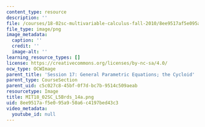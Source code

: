 ```yaml
---
content_type: resource
description: ''
file: /courses/18-02sc-multivariable-calculus-fall-2010/8ee9517af5e095a950a6c4197bed43c3_MIT18_02SC_L5Brds_14a.png
file_type: image/png
image_metadata:
  caption: ''
  credit: ''
  image-alt: ''
learning_resource_types: []
license: https://creativecommons.org/licenses/by-nc-sa/4.0/
ocw_type: OCWImage
parent_title: 'Session 17: General Parametric Equations; the Cycloid'
parent_type: CourseSection
parent_uid: c5c027c8-45bf-0f7d-bc7b-9514c509aeab
resourcetype: Image
title: MIT18_02SC_L5Brds_14a.png
uid: 8ee9517a-f5e0-95a9-50a6-c4197bed43c3
video_metadata:
  youtube_id: null
---
```

